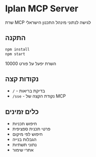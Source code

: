 # Iplan MCP Server

שרת MCP לגישה לנתוני מינהל התכנון הישראלי

## התקנה

```bash
npm install
npm start
```

השרת יפעל על פורט 10000

## נקודות קצה

- `/` - בדיקת בריאות
- `/sse` - נקודת הקצה של MCP

## כלים זמינים

- חיפוש תכניות
- פרטי תכנית ספציפית  
- חיפוש לפי מיקום
- הגבלות בנייה
- נתוני תשתיות
- אתרי שימור